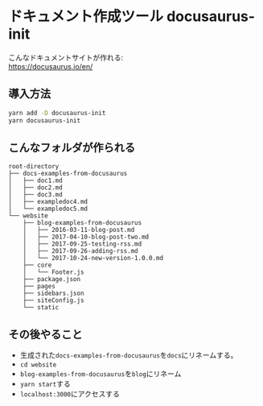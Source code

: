 # ドキュメント作成ツール docusaurus-init

こんなドキュメントサイトが作れる:  
https://docusaurus.io/en/


## 導入方法
```bash
yarn add -D docusaurus-init
yarn docusaurus-init
```

## こんなフォルダが作られる

```
root-directory
├── docs-examples-from-docusaurus
│   ├── doc1.md
│   ├── doc2.md
│   ├── doc3.md
│   ├── exampledoc4.md
│   └── exampledoc5.md
└── website
    ├── blog-examples-from-docusaurus
    │   ├── 2016-03-11-blog-post.md
    │   ├── 2017-04-10-blog-post-two.md
    │   ├── 2017-09-25-testing-rss.md
    │   ├── 2017-09-26-adding-rss.md
    │   └── 2017-10-24-new-version-1.0.0.md
    ├── core
    │   └── Footer.js
    ├── package.json
    ├── pages
    ├── sidebars.json
    ├── siteConfig.js
    └── static
```

## その後やること
- 生成された`docs-examples-from-docusaurus`を`docs`にリネームする。
- `cd website`
- `blog-examples-from-docusaurus`を`blog`にリネーム
- `yarn start`する
- `localhost:3000`にアクセスする

